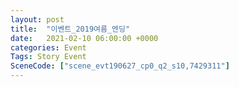 ```yaml
---
layout: post
title:  "이벤트_2019여름_엔딩"
date:   2021-02-10 06:00:00 +0000
categories: Event
Tags: Story Event
SceneCode: ["scene_evt190627_cp0_q2_s10,7429311"]
---
```

